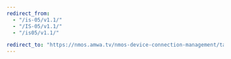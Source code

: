 ```yaml
---
redirect_from:
  - "/is-05/v1.1/"
  - "/IS-05/v1.1/"
  - "/is05/v1.1/"

redirect_to: "https://nmos.amwa.tv/nmos-device-connection-management/tags/v1.1"
---
```

